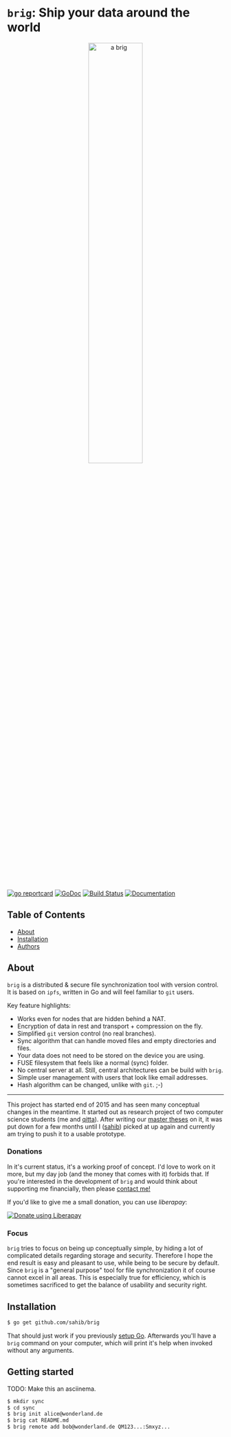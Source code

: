 # ``brig``: Ship your data around the world

<center>  <!-- I know, that's not how you usually do it :) -->
<img src="https://raw.githubusercontent.com/sahib/brig/master/docs/logo.png" alt="a brig" width="50%">
</center>

[![go reportcard](https://goreportcard.com/badge/github.com/sahib/brig)](https://goreportcard.com/report/github.com/sahib/brig)
[![GoDoc](https://godoc.org/github.com/sahib/brig?status.svg)](https://godoc.org/github.com/sahib/brig)
[![Build Status](https://travis-ci.org/sahib/brig.svg?branch=master)](https://travis-ci.org/sahib/brig)
[![Documentation](https://readthedocs.org/projects/rmlint/badge/?version=latest)](http://brig.readthedocs.io/en/latest)

## Table of Contents

- [About](#about)
- [Installation](#installation)
- [Authors](#authors)

## About

``brig`` is a distributed & secure file synchronization tool with version control.
It is based on ``ipfs``, written in Go and will feel familiar to ``git`` users.

Key feature highlights:
* Works even for nodes that are hidden behind a NAT.
* Encryption of data in rest and transport + compression on the fly.
* Simplified ``git`` version control (no real branches).
* Sync algorithm that can handle moved files and empty directories and files.
* Your data does not need to be stored on the device you are using.
* FUSE filesystem that feels like a normal (sync) folder.
* No central server at all. Still, central architectures can be build with ``brig``.
* Simple user management with users that look like email addresses.
* Hash algorithm can be changed, unlike with ``git``. ;-)

----

This project has started end of 2015 and has seen many conceptual changes in
the meantime. It started out as research project of two computer science
students (me and [qitta](https://github.com/qitta)). After writing our [master
theses](https://github.com/sahib/brig-thesis) on it, it was put down for
a few months until I ([sahib](https://github.com/sahib)) picked at up again and
currently am trying to push it to a usable prototype.

### Donations

In it's current status, it's a working proof of concept. I'd love to work on it
more, but my day job (and the money that comes with it) forbids that.
If you're interested in the development of ``brig`` and would think about
supporting me financially, then please [contact me!](mailto:sahib@online.de)

If you'd like to give me a small donation, you can use *liberapay*:

<noscript><a href="https://liberapay.com/sahib/donate"><img alt="Donate using Liberapay" src="https://liberapay.com/assets/widgets/donate.svg"></a></noscript>

### Focus

``brig`` tries to focus on being up conceptually simple, by hiding a lot of
complicated details regarding storage and security. Therefore I hope the end
result is easy and pleasant to use, while being to be secure by default.
Since ``brig`` is a "general purpose" tool for file synchronization it of course
cannot excel in all areas. This is especially true for efficiency, which is
sometimes sacrificed to get the balance of usability and security right.

## Installation

```bash
$ go get github.com/sahib/brig
```

That should just work if you previously [setup Go](https://golang.org/doc/install).
Afterwards you'll have a ``brig`` command on your computer, which will print it's help when invoked without any
arguments.

## Getting started

TODO: Make this an asciinema.

```bash
$ mkdir sync
$ cd sync
$ brig init alice@wonderland.de
$ brig cat README.md
$ brig remote add bob@wonderland.de QM123...:Smxyz...
```
